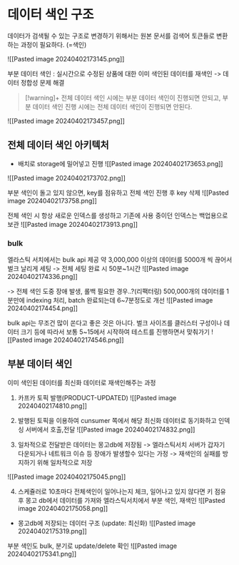 
# 데이터 색인 구조
데이터가 검색될 수 있는 구조로 변경하기 위해서는 원본 문서를 검색어 토큰들로 변환하는 과정이 필요하다. (=색인)

![[Pasted image 20240402173145.png]]

부분 데이터 색인 : 실시간으로 수정된 상품에 대한 이미 색인된 데이터를 재색인 -> 데이터 정합성 문제 해결

> [!warning]+ 
> 전체 데이터 색인 시에는 부분 데이터 색인이 진행되면 안되고, 부분 데이터 색인 진행 시에는 전체 데이터 색인이 진행되면 안된다.

![[Pasted image 20240402173457.png]]

## 전체 데이터 색인 아키텍처
+ 배치로 storage에 밀어넣고 진행
![[Pasted image 20240402173653.png]]

![[Pasted image 20240402173702.png]]

부분 색인이 돌고 있지 않으면, key를 점유하고 전체 색인 진행 후 key 삭제
![[Pasted image 20240402173758.png]]

전체 색인 시 항상 새로운 인덱스를 생성하고 기존에 사용 중이던 인덱스는 백업용으로 보관
![[Pasted image 20240402173913.png]]

### bulk
엘라스틱 서치에서는 bulk api 제공
약 3,000,000 이상의 데이터를 5000개 씩 끊어서 벌크 날리게 세팅 -> 전체 세팅 완료 시 50분~1시간
![[Pasted image 20240402174336.png]]

-> 전체 색인 도중 장애 발생, 롤백 필요한 경우..?(리팩터링)
500,000개의 데이터를 1분만에 indexing 처리, batch 완료되는데 6~7분정도로 개선
![[Pasted image 20240402174454.png]]


bulk api는 무조건 많이 쏜다고 좋은 것은 아니다. 벌크 사이즈를 클러스터 구성이나 데이터 크기 등에 따라서 보통 5~15에서 시작하여 테스트를 진행하면서 맞춰가기
![[Pasted image 20240402174546.png]]

## 부분 데이터 색인
이미 색인된 데이터를 최신화 데이터로 재색인해주는 과정
1. 카프카 토픽 발행(PRODUCT-UPDATED)
![[Pasted image 20240402174810.png]]

2. 발행된 토픽을 이용하여 cunsumer 쪽에서 해당 최신화 데이터로 동기화하고 인덱싱 서버에서 호출,전달
![[Pasted image 20240402174832.png]]

3. 일차적으로 전달받은 데이터는 몽고db에 저장됨 -> 엘라스틱서치 서버가 갑자기 다운되거나 네트워크 이슈 등 장애가 발생할수 있다는 가정 -> 재색인의 실패를 방지하기 위해 일차적으로 저장

![[Pasted image 20240402175045.png]]

4. 스케쥴러로 10초마다 전체색인이 일어나는지 체크, 일어나고 있지 않다면 키 점유 후 몽고 db에서 데이터를 가져와 엘라스틱서치에서 부분 색인, 재색인
![[Pasted image 20240402175058.png]]

+ 몽고db에 저장되는 데이터 구조 (update: 최신화)
![[Pasted image 20240402175319.png]]

부분 색인도 bulk, 분기로 update/delete 확인
![[Pasted image 20240402175341.png]]